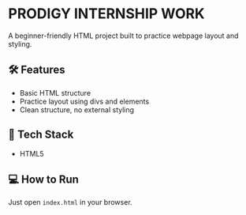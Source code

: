 # PRODIGY INTERNSHIP WORK

A beginner-friendly HTML project built to practice webpage layout and styling.

## 🛠 Features
- Basic HTML structure
- Practice layout using divs and elements
- Clean structure, no external styling

## 📁 Tech Stack
- HTML5

## 💻 How to Run
Just open `index.html` in your browser.
